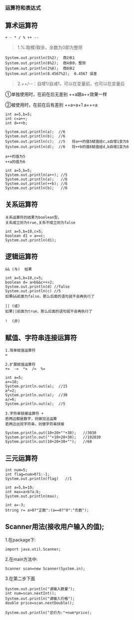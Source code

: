 ### 运算符和表达式

## 算术运算符
```
+ - * / % ++ --
```

>1.%:取模/取余，余数为0即为整除

	System.out.println(5%2);  商2余1
	System.out.println(8%2);  商4余0，整除
	System.out.println(2%8);  商0余2
	System.out.println(8.4567%2);  0.4567 误差

>2.++/--：自增1/自减1，可以在变量前，也可以在变量后

①单独使用时，在前在后无差别  ++a跟a++效果一样

②被使用时，在前在后有差别    ++a=a+1  a++=a
```
int a=5,b=5;
int c=a++;
int d=++b;

System.out.println(a);  //6
System.out.println(b);  //6
System.out.println(c);  //5   将a++的值5赋值给c,a自增1变为6
System.out.println(d);  //6   将++b的值6赋值给d,b自增1变为6

a++的值为5
++a的值为6

int a=5,b=5;
System.out.println(a++); //5
System.out.println(a);   //6
System.out.println(++b); //6
System.out.println(b);   //6
```

## 关系运算符
```
关系运算符的结果为boolean型，
关系成立则为true,关系不成立则为false

int a=5,b=10,c=5;
boolean d1 = a==c;
System.out.println(d1);
```

## 逻辑运算符
```
&& (与)  如果

int a=5,b=10,c=5;
boolean d= a>b&&c++>2;
System.out.println(d) //false
System.out.println(c) //5
如果&&前面为false，那么后面的语句就不会再执行了

|| (或)
如果||前面为true，那么后面的语句就不会再执行了

!  (非)
```

## 赋值、字符串连接运算符
```
1.简单赋值运算符
=

2.扩展赋值运算符
+=  -=  *=  /=  %=

int a=5;
a+=10;
System.println.out(a);  //15
a*=2;
System.println.out(a);  //30
a/=6;
System.println.out(a);  //5

3.字符串链接运算符 +
若两边都是数字，则做加法运算
若两边出现字符串，则做字符串拼接

System.println.out(10+20+""+30);   //3030
System.println.out(""+10+20+30);   //102030
System.println.out(10+20+30+"");   //60
```

## 三元运算符
```
int num=5;
int flag=num>0?1:-1;
System.out.println(flag)   //1

int a=5,b=10;
int max=a>b?a:b;
System.out.println(max);

int a=-3;
String r= a>0?"正数":(a==0?"0":"负数");
```

## Scanner用法(接收用户输入的值);

1.在package下:

	import java.util.Scanner;


2.在main方法中:

	Scanner scan=new Scanner(System.in);

3.在第二步下面

	System.out.println("请输入数量");
	int num=scan.nextInt();
	System.out.println("请输入价格");
	double price=scan.nextDouble();
	
	System.out.println("总价为:"+num*price);


